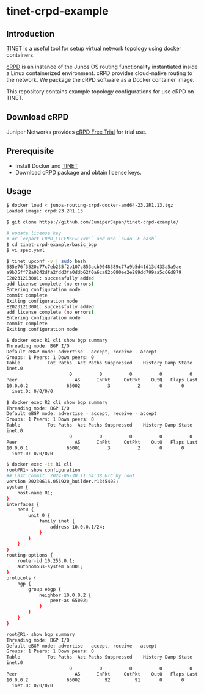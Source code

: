 # tinet-crpd-example
## Introduction

[TINET](https://github.com/tinynetwork/tinet) is a useful tool for setup virtual network topology using docker containers.

[cRPD](https://www.juniper.net/us/en/products/routers/containerized-routing-protocol-daemon-crpd.html) is an instance of the Junos OS routing functionality instantiated inside a Linux containerized environment. cRPD provides cloud-native routing to the network. We package the cRPD software as a Docker container image.

This repository contains example topology configurations for use cRPD on TINET.

## Download cRPD

Juniper Networks provides [cRPD Free Trial](https://www.juniper.net/us/en/dm/crpd-free-trial.html) for trial use.

## Prerequisite

 * Install Docker and [TINET](https://github.com/tinynetwork/tinet)
 * Download cRPD package and obtain license keys.

## Usage

```sh
$ docker load < junos-routing-crpd-docker-amd64-23.2R1.13.tgz
Loaded image: crpd:23.2R1.13

$ git clone https://github.com/JuniperJapan/tinet-crpd-example/

# update license key
# or `export CRPD_LICENSE='xxx'` and use `sudo -E bash`
$ cd tinet-crpd-example/basic_bgp
$ vi spec.yaml

$ tinet upconf -v | sudo bash
685e76f3520c77c7eb235f2b107c853acb9048389c77a9b5d41d13d433a5a9ae
a9b35ff72a0242dfa2fdd3fa0ddb62f0a6ca82b080ee2e289dd799aa5c66d879
E20231213001: successfully added
add license complete (no errors)
Entering configuration mode
commit complete
Exiting configuration mode
E20231213001: successfully added
add license complete (no errors)
Entering configuration mode
commit complete
Exiting configuration mode

$ docker exec R1 cli show bgp summary
Threading mode: BGP I/O
Default eBGP mode: advertise - accept, receive - accept
Groups: 1 Peers: 1 Down peers: 0
Table          Tot Paths  Act Paths Suppressed    History Damp State    Pending
inet.0
                       0          0          0          0          0          0
Peer                     AS      InPkt     OutPkt    OutQ   Flaps Last Up/Dwn State|#Active/Received/Accepted/Damped...
10.0.0.2              65002          3          2       0       0           6 Establ
  inet.0: 0/0/0/0

$ docker exec R2 cli show bgp summary
Threading mode: BGP I/O
Default eBGP mode: advertise - accept, receive - accept
Groups: 1 Peers: 1 Down peers: 0
Table          Tot Paths  Act Paths Suppressed    History Damp State    Pending
inet.0
                       0          0          0          0          0          0
Peer                     AS      InPkt     OutPkt    OutQ   Flaps Last Up/Dwn State|#Active/Received/Accepted/Damped...
10.0.0.1              65001          3          2       0       0          11 Establ
  inet.0: 0/0/0/0

$ docker exec -it R1 cli
root@R1> show configuration
## Last commit: 2024-06-30 11:54:38 UTC by root
version 20230616.051920_builder.r1345402;
system {
    host-name R1;
}
interfaces {
    net0 {
        unit 0 {
            family inet {
                address 10.0.0.1/24;
            }
        }
    }
}
routing-options {
    router-id 10.255.0.1;
    autonomous-system 65001;
}
protocols {
    bgp {
        group ebgp {
            neighbor 10.0.0.2 {
                peer-as 65002;
            }
        }
    }
}

root@R1> show bgp summary
Threading mode: BGP I/O
Default eBGP mode: advertise - accept, receive - accept
Groups: 1 Peers: 1 Down peers: 0
Table          Tot Paths  Act Paths Suppressed    History Damp State    Pending
inet.0
                       0          0          0          0          0          0
Peer                     AS      InPkt     OutPkt    OutQ   Flaps Last Up/Dwn State|#Active/Received/Accepted/Damped...
10.0.0.2              65002         92         91       0       0       40:06 Establ
  inet.0: 0/0/0/0
```

